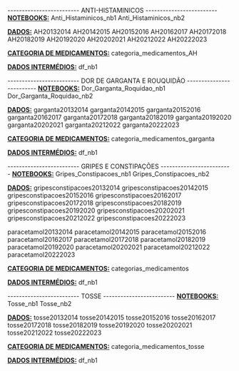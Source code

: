 -------------------------  ANTI-HISTAMINICOS -------------------------
<u><b>NOTEBOOKS:</b></u>
Anti_Histaminicos_nb1
Anti_Histaminicos_nb2

<u><b>DADOS:</b></u>
AH20132014
AH20142015
AH20152016
AH20162017
AH20172018
AH20182019
AH20192020
AH20202021
AH20212022
AH20222023

<u><b>CATEGORIA DE MEDICAMENTOS:</b></u>
categoria_medicamentos_AH

<u><b>DADOS INTERMÉDIOS:</b></u>
df_nb1

-------------------------  DOR DE GARGANTA E ROUQUIDÃO -------------------------
<u><b>NOTEBOOKS:</b></u>
Dor_Garganta_Roquidao_nb1
Dor_Garganta_Roquidao_nb2

<u><b>DADOS:</b></u>
garganta20132014
garganta20142015
garganta20152016
garganta20162017
garganta20172018
garganta20182019
garganta20192020
garganta20202021
garganta20212022
garganta20222023

<u><b>CATEGORIA DE MEDICAMENTOS:</b></u>
categoria_medicamentos_garganta

<u><b>DADOS INTERMÉDIOS:</b></u>
df_nb1

-------------------------  GRIPES E CONSTIPAÇÕES -------------------------
<u><b>NOTEBOOKS:</b></u>
Gripes_Constipacoes_nb1
Gripes_Constipacoes_nb2

<u><b>DADOS:</b></u>
gripesconstipacoes20132014
gripesconstipacoes20142015
gripesconstipacoes20152016
gripesconstipacoes20162017
gripesconstipacoes20172018
gripesconstipacoes20182019
gripesconstipacoes20192020
gripesconstipacoes20202021
gripesconstipacoes20212022
gripesconstipacoes20222023

paracetamol20132014
paracetamol20142015
paracetamol20152016
paracetamol20162017
paracetamol20172018
paracetamol20182019
paracetamol20192020
paracetamol20202021
paracetamol20212022
paracetamol20222023

<u><b>CATEGORIA DE MEDICAMENTOS:</b></u>
categorias_medicamentos

<u><b>DADOS INTERMÉDIOS:</b></u>
df_nb1

-------------------------  TOSSE -------------------------
<u><b>NOTEBOOKS:</b></u>
Tosse_nb1
Tosse_nb2

<u><b>DADOS:</b></u>
tosse20132014
tosse20142015
tosse20152016
tosse20162017
tosse20172018
tosse20182019
tosse20192020
tosse20202021
tosse20212022
tosse20222023

<u><b>CATEGORIA DE MEDICAMENTOS:</b></u>
categoria_medicamentos_tosse

<u><b>DADOS INTERMÉDIOS:</b></u>
df_nb1
